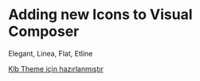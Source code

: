 # Adding new Icons to Visual Composer

Elegant, Linea, Flat, Etline

[Klb Theme için hazırlanmıştır](https://themeforest.net/user/klbtheme/portfolio "Klb Theme için hazırlanmıştır")
